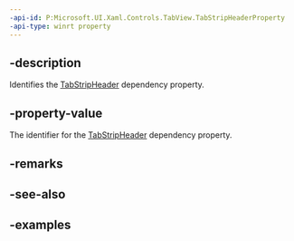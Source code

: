 ```yaml
---
-api-id: P:Microsoft.UI.Xaml.Controls.TabView.TabStripHeaderProperty
-api-type: winrt property
---
```


## -description

Identifies the [TabStripHeader](tabview_tabstripheader.md) dependency property.

## -property-value

The identifier for the [TabStripHeader](tabview_tabstripheader.md) dependency property.

## -remarks

## -see-also

## -examples

